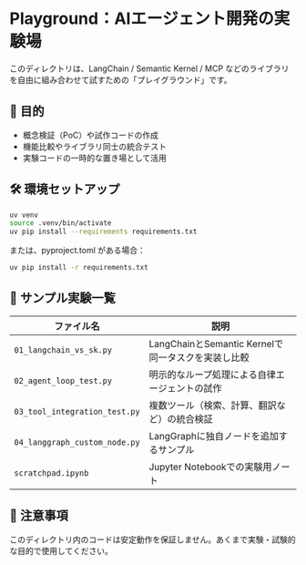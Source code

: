 # Playground：AIエージェント開発の実験場

このディレクトリは、LangChain / Semantic Kernel / MCP などのライブラリを自由に組み合わせて試すための「プレイグラウンド」です。

## 🎯 目的

- 概念検証（PoC）や試作コードの作成
- 機能比較やライブラリ同士の統合テスト
- 実験コードの一時的な置き場として活用

## 🛠 環境セットアップ

```bash
uv venv
source .venv/bin/activate
uv pip install --requirements requirements.txt
```
または、pyproject.toml がある場合：

```bash
uv pip install -r requirements.txt
```

## 🧪 サンプル実験一覧
| ファイル名                         | 説明                                    |
| ----------------------------- | ------------------------------------- |
| `01_langchain_vs_sk.py`       | LangChainとSemantic Kernelで同一タスクを実装し比較 |
| `02_agent_loop_test.py`       | 明示的なループ処理による自律エージェントの試作               |
| `03_tool_integration_test.py` | 複数ツール（検索、計算、翻訳など）の統合検証                |
| `04_langgraph_custom_node.py` | LangGraphに独自ノードを追加するサンプル              |
| `scratchpad.ipynb`            | Jupyter Notebookでの実験用ノート              |

## 📌 注意事項
このディレクトリ内のコードは安定動作を保証しません。あくまで実験・試験的な目的で使用してください。